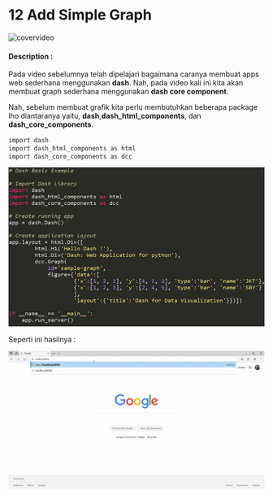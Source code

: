 # 12 Add Simple Graph

![covervideo](http://bit.ly/makeaicovervideo)

#### **Description :**

Pada video sebelumnya telah dipelajari bagaimana caranya membuat apps web sederhana menggunakan **dash**. Nah, pada video kali ini kita akan membuat graph sederhana menggunakan **dash core component**.

Nah, sebelum membuat grafik kita perlu membutuhkan beberapa package lho diantaranya yaitu, **dash**,**dash_html_components**, dan **dash_core_components**. 

```
import dash
import dash_html_components as html
import dash_core_components as dcc
```
![script](https://github.com/BenedictusAryo/documents_assets/raw/master/New%20CourseMap/Beginner%20Course/7_Bonus%20Lecture%20Dash/assets/Webp.net-gifmaker%20(2).gif)

Seperti ini hasilnya :

![res](https://github.com/BenedictusAryo/documents_assets/raw/master/New%20CourseMap/Beginner%20Course/7_Bonus%20Lecture%20Dash/assets/result.gif)